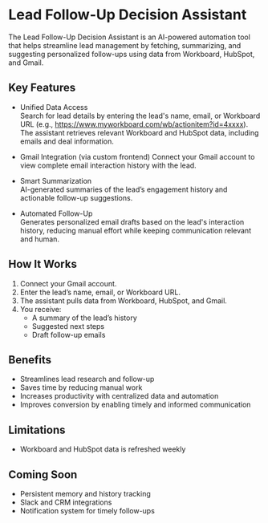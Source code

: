 # Lead Follow-Up Decision Assistant

The Lead Follow-Up Decision Assistant is an AI-powered automation tool that helps streamline lead management by fetching, summarizing, and suggesting personalized follow-ups using data from Workboard, HubSpot, and Gmail.

## Key Features
- Unified Data Access  
  Search for lead details by entering the lead's name, email, or Workboard URL (e.g., https://www.myworkboard.com/wb/actionitem?id=4xxxx). The assistant retrieves relevant Workboard and HubSpot data, including emails and deal information.

- Gmail Integration (via custom frontend)
  Connect your Gmail account to view complete email interaction history with the lead.

- Smart Summarization  
  AI-generated summaries of the lead’s engagement history and actionable follow-up suggestions.

- Automated Follow-Up  
  Generates personalized email drafts based on the lead's interaction history, reducing manual effort while keeping communication relevant and human.

## How It Works
1. Connect your Gmail account.
2. Enter the lead’s name, email, or Workboard URL.
3. The assistant pulls data from Workboard, HubSpot, and Gmail.
4. You receive:
   - A summary of the lead’s history
   - Suggested next steps
   - Draft follow-up emails

## Benefits

- Streamlines lead research and follow-up
- Saves time by reducing manual work
- Increases productivity with centralized data and automation
- Improves conversion by enabling timely and informed communication

## Limitations
- Workboard and HubSpot data is refreshed weekly


## Coming Soon

- Persistent memory and history tracking
- Slack and CRM integrations
- Notification system for timely follow-ups
